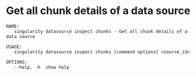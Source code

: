 # Get all chunk details of a data source

```
NAME:
   singularity datasource inspect chunks - Get all chunk details of a data source

USAGE:
   singularity datasource inspect chunks [command options] <source_id>

OPTIONS:
   --help, -h  show help
```
